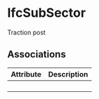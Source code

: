 IfcSubSector
============
Traction post


Associations
------------
| Attribute   | Description   |
|-------------|---------------|
|             |               |
|             |               |
|             |               |
|             |               |


